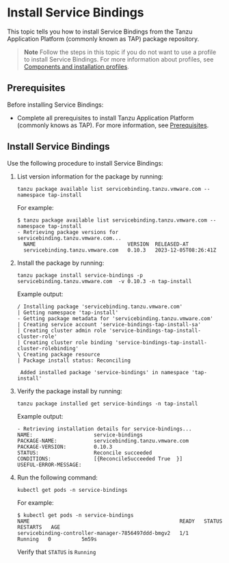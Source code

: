 # Install Service Bindings

This topic tells you how to install Service Bindings
from the Tanzu Application Platform (commonly known as TAP) package repository.

> **Note** Follow the steps in this topic if you do not want to use a profile to install
> Service Bindings.
> For more information about profiles, see
> [Components and installation profiles](../about-package-profiles.hbs.md).

## <a id='prereqs'></a>Prerequisites

Before installing Service Bindings:

- Complete all prerequisites to install Tanzu Application Platform (commonly knows as TAP). For more information, see [Prerequisites](../prerequisites.md).

## <a id='install-service-bindings'></a> Install Service Bindings

Use the following procedure to install Service Bindings:

1. List version information for the package by running:

    ```console
    tanzu package available list servicebinding.tanzu.vmware.com --namespace tap-install
    ```

    For example:

    ```console
    $ tanzu package available list servicebinding.tanzu.vmware.com --namespace tap-install
    - Retrieving package versions for servicebinding.tanzu.vmware.com...
      NAME                              VERSION  RELEASED-AT
      servicebinding.tanzu.vmware.com   0.10.3   2023-12-05T08:26:41Z
    ```

1. Install the package by running:

    ```console
    tanzu package install service-bindings -p servicebinding.tanzu.vmware.com  -v 0.10.3 -n tap-install
    ```

    Example output:

    ```console
    / Installing package 'servicebinding.tanzu.vmware.com'
    | Getting namespace 'tap-install'
    - Getting package metadata for 'servicebinding.tanzu.vmware.com'
    | Creating service account 'service-bindings-tap-install-sa'
    | Creating cluster admin role 'service-bindings-tap-install-cluster-role'
    | Creating cluster role binding 'service-bindings-tap-install-cluster-rolebinding'
    \ Creating package resource
    | Package install status: Reconciling

     Added installed package 'service-bindings' in namespace 'tap-install'
    ```

1. Verify the package install by running:

    ```console
    tanzu package installed get service-bindings -n tap-install
    ```

    Example output:

    ```console
    - Retrieving installation details for service-bindings...
    NAME:                    service-bindings
    PACKAGE-NAME:            servicebinding.tanzu.vmware.com
    PACKAGE-VERSION:         0.10.3
    STATUS:                  Reconcile succeeded
    CONDITIONS:              [{ReconcileSucceeded True  }]
    USEFUL-ERROR-MESSAGE:
    ```

1. Run the following command:

    ```console
    kubectl get pods -n service-bindings
    ```

    For example:

    ```console
    $ kubectl get pods -n service-bindings
    NAME                                                 READY   STATUS    RESTARTS   AGE
    servicebinding-controller-manager-7856497ddd-bmgv2   1/1     Running   0          5m59s
    ```

    Verify that `STATUS` is `Running`

